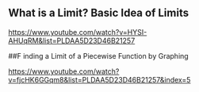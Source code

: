 ## What is a Limit? Basic Idea of Limits

https://www.youtube.com/watch?v=HYSI-AHUqRM&list=PLDAA5D23D46B21257

##F inding a Limit of a Piecewise Function by Graphing

https://www.youtube.com/watch?v=fjcHK6GGqm8&list=PLDAA5D23D46B21257&index=5








